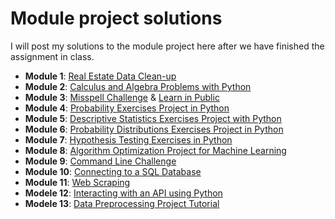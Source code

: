 # Module project solutions

I will post my solutions to the module project here after we have finished the assignment in class.

- **Module 1**: [Real Estate Data Clean-up](https://github.com/4GeeksAcademy/gperdrizet-realestate-datacleanup-exercise/blob/main/project.ipynb)
- **Module 2**: [Calculus and Algebra Problems with Python](https://github.com/4GeeksAcademy/gperdrizet-calculus-and-algebra-problems-with-python/blob/main/notebook/problems.ipynb)
- **Module 3**: [Misspell Challenge](https://github.com/4GeeksAcademy/realestate-datacleanup-exercise/pull/57) & [Learn in Public](https://github.com/4GeeksAcademy/4GeeksAcademy/pull/1404)
- **Module 4**: [Probability Exercises Project in Python](https://github.com/4GeeksAcademy/gerdrizet-probability-exercises-project-in-python/blob/main/notebook/problems.ipynb)
- **Module 5**: [Descriptive Statistics Exercises Project with Python](https://github.com/4GeeksAcademy/perdrizet-descriptive-statistics-exercises-project-with-python/blob/main/notebook/problems.ipynb)
- **Module 6**: [Probability Distributions Exercises Project in Python](https://github.com/4GeeksAcademy/gperdrizet-probability-distribution-exercises-project-with-python/blob/main/notebook/problems.ipynb)
- **Module 7**: [Hypothesis Testing Exercises in Python](https://github.com/4GeeksAcademy/gperdrizet-hypothesis-testing-exercises-project-with-python/blob/main/notebook/problems.ipynb)
- **Module 8**: [Algorithm Optimization Project for Machine Learning](https://github.com/4GeeksAcademy/gperdrizet-algorithm-optimization-project-machine-learning/blob/main/notebook/problems.ipynb)
- **Module 9**: [Command Line Challenge](https://github.com/4GeeksAcademy/gperdrizet-exercise-terminal-challenge)
- **Module 10**: [Connecting to a SQL Database](https://github.com/4GeeksAcademy/gperdrizet-connecting-to-a-sql-database-project/blob/main/src/app.py)
- **Module 11**: [Web Scraping](https://github.com/4GeeksAcademy/gperdrizet-web-scraping-project-tutorial/blob/main/src/app.py)
- **Modele 12**: [Interacting with an API using Python](https://github.com/4GeeksAcademy/gperdrizet-interacting-with-api-python-project-tutorial/blob/main/src/app.py)
- **Modele 13**: [Data Preprocessing Project Tutorial](https://github.com/gperdrizet/gperdrizet-data-preprocessing-project-tutorial/tree/main/solution)
